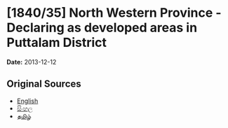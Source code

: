# [1840/35] North Western Province - Declaring as developed areas in Puttalam District

**Date:** 2013-12-12

## Original Sources

- [English](https://documents.gov.lk/view/extra-gazettes/2013/12/1840-35_E.pdf)
- [සිංහල](https://documents.gov.lk/view/extra-gazettes/2013/12/1840-35_S.pdf)
- [தமிழ்](https://documents.gov.lk/view/extra-gazettes/2013/12/1840-35_T.pdf)
